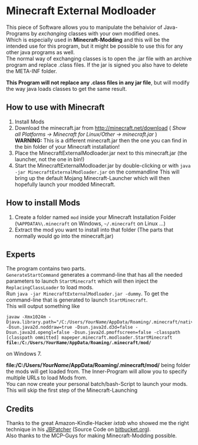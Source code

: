 Minecraft External Modloader
============================

This piece of Software allows you to manipulate the behaivior of Java-Programs by *exchanging* classes with your own modified ones.  
Which is especially used in **Minecraft-Modding** and this will be the intended use for this program, but it might be possible to use this for any other java programs as well.  
The normal way of exchanging classes is to open the .jar file with an archive program and replace .class files. If the jar is signed you also have to delete the META-INF folder.

**This Program will not replace any .class files in any jar file**, but will modify the way java loads classes to get the same result.

How to use with Minecraft
-------------------------
1. Install Mods
1. Download the minecraft.jar from http://minecraft.net/download ( *Show all Platforms -> Minecraft for Linux/Other -> minecraft.jar* )  
   **WARNING:** This is a different minecraft.jar then the one you can find in the bin folder of your Minecraft installation!
1. Place the MinecraftExternalModloader.jar next to this minecraft.jar (the launcher, not the one in bin!)
1. Start the MinecraftExternalModloader.jar by double-clicking or with `java -jar MinecraftExternalModloader.jar` on the commandline
   This will bring up the default Mojang Minecraft-Launcher which will then hopefully launch your modded Minecraft.

How to install Mods
-------------------
1. Create a folder named `mod` inside your Minecraft Installation Folder (`%APPDATA%\.minecraft` on Windows, `~/.minecraft` on Linux ...)
1. Extract the mod you want to install into that folder (The parts that normally would go into the minecraft.jar)

Experts
-------
The program contains two parts.  
`GenerateStartCommand` generates a command-line that has all the needed parameters to launch `StartMinecraft` which will then inject the `ReplacingClassLoader` to load mods.  
Run `java -jar MinecraftExternalModloader.jar -dummy`. To get the command-line that is generated to launch `StartMinecraft`.  
This will output something like  

<pre><code>javaw -Xmx1024m -Djava.library.path="/C:/Users/<em>YourName</em>/AppData/Roaming/.minecraft/natives" -Dsun.java2d.noddraw=true -Dsun.java2d.d3d=false -Dsun.java2d.opengl=false -Dsun.java2d.pmoffscreen=false -classpath [classpath ommitted] mapeper.minecraft.modloader.StartMinecraft <strong>file:/C:/Users/<em>YourName</em>/AppData/Roaming/.minecraft/mod/</strong></pre></code>

on Windows 7.  

**file:/C:/Users/<em>YourName</em>/AppData/Roaming/.minecraft/mod/** being folder the mods will get loaded from. The Inner-Program will allow you to specify multiple URLs to load Mods from.  
You can now create your personal batch/bash-Script to launch your mods.  
This will skip the first step of the Minecraft-Launching

Credits
-------
Thanks to the great Amazon-Kindle-Hacker *ixtab* who showed me the right technique in his [JBPatcher](http://www.mobileread.com/forums/showthread.php?t=175512) (Source Code on [bitbucket.org](https://bitbucket.org/ixtab/jbpatcher/src/08953dac405d?at=master)).  
Also thanks to the MCP-Guys for making Minecraft-Modding possible.